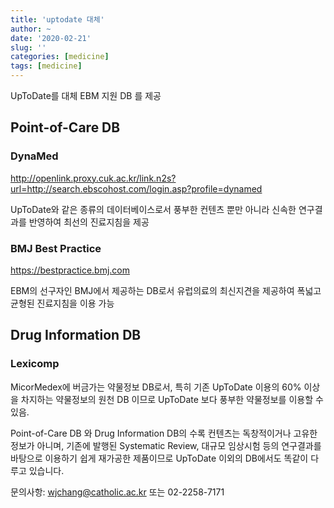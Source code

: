 ```yaml
---
title: 'uptodate 대체'
author: ~
date: '2020-02-21'
slug: ''
categories: [medicine]
tags: [medicine]
---
```


UpToDate를 대체 EBM 지원 DB 를 제공

## Point-of-Care DB

### DynaMed

<http://openlink.proxy.cuk.ac.kr/link.n2s?url=http://search.ebscohost.com/login.asp?profile=dynamed>

UpToDate와 같은 종류의 데이터베이스로서 풍부한 컨텐츠 뿐만 아니라 신속한 연구결과를 반영하여 최선의 진료지침을 제공

### BMJ Best Practice

<https://bestpractice.bmj.com>

EBM의 선구자인 BMJ에서 제공하는 DB로서 유럽의료의 최신지견을 제공하여 폭넓고 균형된 진료지침을 이용 가능

## Drug Information DB
 
### Lexicomp 

MicorMedex에 버금가는 약물정보 DB로서, 특히 기존 UpToDate 이용의 60% 이상을 차지하는 약물정보의 원천 DB 이므로
UpToDate 보다 풍부한 약물정보를 이용할 수 있음.

Point-of-Care DB 와 Drug Information DB의 수록 컨텐츠는 독창적이거나 고유한 정보가 아니며,
기존에 발행된 Systematic Review, 대규모 임상시험 등의 연구결과를 바탕으로 이용하기 쉽게 재가공한 제품이므로
UpToDate 이외의 DB에서도 똑같이 다루고 있습니다.

문의사항: wjchang@catholic.ac.kr 또는 02-2258-7171
